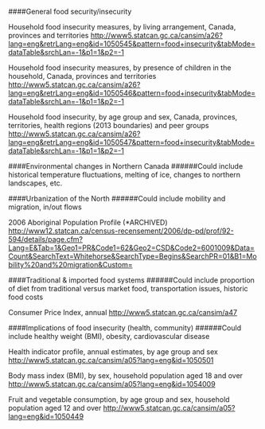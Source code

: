 ####General food security/insecurity

Household food insecurity measures, by living arrangement, Canada, provinces and territories
http://www5.statcan.gc.ca/cansim/a26?lang=eng&retrLang=eng&id=1050545&pattern=food+insecurity&tabMode=dataTable&srchLan=-1&p1=1&p2=-1

Household food insecurity measures, by presence of children in the household, Canada, provinces and territories
http://www5.statcan.gc.ca/cansim/a26?lang=eng&retrLang=eng&id=1050546&pattern=food+insecurity&tabMode=dataTable&srchLan=-1&p1=1&p2=-1

Household food insecurity, by age group and sex, Canada, provinces, territories, health regions (2013 boundaries) and peer groups
http://www5.statcan.gc.ca/cansim/a26?lang=eng&retrLang=eng&id=1050547&pattern=food+insecurity&tabMode=dataTable&srchLan=-1&p1=1&p2=-1

####Environmental changes in Northern Canada
######Could include historical temperature fluctuations, melting of ice, changes to northern landscapes, etc. 

####Urbanization of the North
######Could include mobility and migration, in/out flows 

2006 Aboriginal Population Profile (*ARCHIVED)
http://www12.statcan.ca/census-recensement/2006/dp-pd/prof/92-594/details/page.cfm?Lang=E&Tab=1&Geo1=PR&Code1=62&Geo2=CSD&Code2=6001009&Data=Count&SearchText=Whitehorse&SearchType=Begins&SearchPR=01&B1=Mobility%20and%20migration&Custom=

####Traditional & imported food systems
######Could include proportion of diet from traditional versus market food, transportation issues, historic food costs

Consumer Price Index, annual
http://www5.statcan.gc.ca/cansim/a47

####Implications of food insecurity (health, community)
######Could include healthy weight (BMI), obesity, cardiovascular disease

Health indicator profile, annual estimates, by age group and sex
http://www5.statcan.gc.ca/cansim/a05?lang=eng&id=1050501

Body mass index (BMI), by sex, household population aged 18 and over
http://www5.statcan.gc.ca/cansim/a05?lang=eng&id=1054009

Fruit and vegetable consumption, by age group and sex, household population aged 12 and over
http://www5.statcan.gc.ca/cansim/a05?lang=eng&id=1050449
